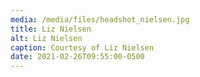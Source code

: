 ```yaml
---
media: /media/files/headshot_nielsen.jpg
title: Liz Nielsen
alt: Liz Nielsen
caption: Courtesy of Liz Nielsen
date: 2021-02-26T09:55:00-0500
---
```

